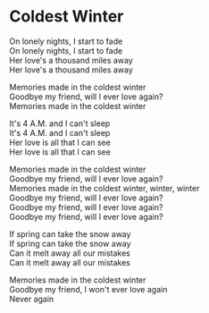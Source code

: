 # Coldest Winter

On lonely nights, I start to fade  
On lonely nights, I start to fade  
Her love's a thousand miles away  
Her love's a thousand miles away  

Memories made in the coldest winter  
Goodbye my friend, will I ever love again?  
Memories made in the coldest winter  

It's 4 A.M. and I can't sleep  
It's 4 A.M. and I can't sleep  
Her love is all that I can see  
Her love is all that I can see  

Memories made in the coldest winter  
Goodbye my friend, will I ever love again?  
Memories made in the coldest winter, winter, winter  
Goodbye my friend, will I ever love again?  
Goodbye my friend, will I ever love again?  
Goodbye my friend, will I ever love again?  

If spring can take the snow away  
If spring can take the snow away  
Can it melt away all our mistakes  
Can it melt away all our mistakes  

Memories made in the coldest winter  
Goodbye my friend, I won't ever love again  
Never again
